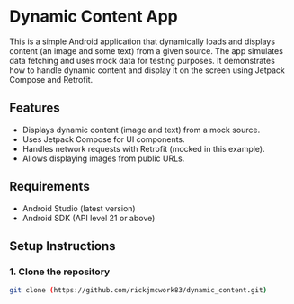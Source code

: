 # Dynamic Content App

This is a simple Android application that dynamically loads and displays content (an image and some text) from a given source. The app simulates data fetching and uses mock data for testing purposes. It demonstrates how to handle dynamic content and display it on the screen using Jetpack Compose and Retrofit.

## Features
- Displays dynamic content (image and text) from a mock source.
- Uses Jetpack Compose for UI components.
- Handles network requests with Retrofit (mocked in this example).
- Allows displaying images from public URLs.

## Requirements
- Android Studio (latest version)
- Android SDK (API level 21 or above)

## Setup Instructions

### 1. Clone the repository

```bash
git clone (https://github.com/rickjmcwork83/dynamic_content.git)
